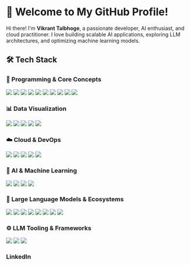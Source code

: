 # 🚀 Welcome to My GitHub Profile! 
Hi there! I'm **Vikrant Talbhoge**, a passionate developer, AI enthusiast, and cloud practitioner. I love building scalable AI applications, exploring LLM architectures, and optimizing machine learning models. 

## 🛠️ Tech Stack 

### 🔹 Programming & Core Concepts 
<p align="left">
 <img src="https://img.shields.io/badge/Python-3776AB?style=for-the-badge&logo=python&logoColor=white" />
 <img src="https://img.shields.io/badge/Pip-3775A9?style=for-the-badge&logo=pypi&logoColor=white" />
 <img src="https://img.shields.io/badge/Conda-44A833?style=for-the-badge&logo=anaconda&logoColor=white" />
 <img src="https://img.shields.io/badge/SQL-4479A1?style=for-the-badge&logo=mysql&logoColor=white" />
 <img src="https://img.shields.io/badge/OOP-306998?style=for-the-badge&logo=python&logoColor=white" /> 
 <img src="https://img.shields.io/badge/Data%20Structures-FFD43B?style=for-the-badge&logo=python&logoColor=black" /> 
 <img src="https://img.shields.io/badge/File%20Handling-3776AB?style=for-the-badge&logo=python&logoColor=white" /> 
 <img src="https://img.shields.io/badge/Exception%20Handling-4B8BBE?style=for-the-badge&logo=python&logoColor=white" /> 
 <img src="https://img.shields.io/badge/Multithreading-FFB000?style=for-the-badge&logo=python&logoColor=black" /> 
 <img src="https://img.shields.io/badge/Virtual%20Environments-3776AB?style=for-the-badge&logo=python&logoColor=white" />
</p>

### 📊 Data Visualization
<p align="left"> 
 <img src="https://img.shields.io/badge/Power%20BI-F2C811?style=for-the-badge&logo=powerbi&logoColor=white" /> 
 <img src="https://img.shields.io/badge/Tableau-E97627?style=for-the-badge&logo=tableau&logoColor=white" /> 
 <img src="https://img.shields.io/badge/Matplotlib-11557C?style=for-the-badge&logo=python&logoColor=white" /> 
 <img src="https://img.shields.io/badge/Seaborn-00CED1?style=for-the-badge&logo=python&logoColor=white" /> 
 <img src="https://img.shields.io/badge/Plotly-3F4F75?style=for-the-badge&logo=plotly&logoColor=white" /> 
</p>

### ☁️ Cloud & DevOps 
<p align="left">
 <img src="https://img.shields.io/badge/AWS-232F3E?style=for-the-badge&logo=amazon-aws&logoColor=white" />
 <img src="https://img.shields.io/badge/Google%20Cloud-4285F4?style=for-the-badge&logo=google-cloud&logoColor=white" />
 <img src="https://img.shields.io/badge/Azure-0078D4?style=for-the-badge&logo=microsoft-azure&logoColor=white" />
 <img src="https://img.shields.io/badge/Docker-2496ED?style=for-the-badge&logo=docker&logoColor=white" />
 <img src="https://img.shields.io/badge/Kubernetes-326CE5?style=for-the-badge&logo=kubernetes&logoColor=white" />
</p>

### 🤖 AI & Machine Learning 
<p align="left">
 <img src="https://img.shields.io/badge/Machine%20Learning-FF6F00?style=for-the-badge&logo=mlflow&logoColor=white" />
 <img src="https://img.shields.io/badge/Deep%20Learning-FF0000?style=for-the-badge&logo=pytorch&logoColor=white" />
 <img src="https://img.shields.io/badge/TensorFlow-FF6F00?style=for-the-badge&logo=tensorflow&logoColor=white" />
 <img src="https://img.shields.io/badge/PyTorch-EE4C2C?style=for-the-badge&logo=pytorch&logoColor=white" />
</p>

### 🧠 Large Language Models & Ecosystems
<p align="left">
 <img src="https://img.shields.io/badge/Ollama-000000?style=for-the-badge&logo=none&logoColor=white" />
 <img src="https://img.shields.io/badge/Vertex%20AI-4285F4?style=for-the-badge&logo=googlecloud&logoColor=white" />
 <img src="https://img.shields.io/badge/OpenAI%20GPT-412991?style=for-the-badge&logo=openai&logoColor=white" />
 <img src="https://img.shields.io/badge/Gemini-1A73E8?style=for-the-badge&logo=google&logoColor=white" />
 <img src="https://img.shields.io/badge/Claude%20AI-FFE600?style=for-the-badge&logo=none&logoColor=black" />
 <img src="https://img.shields.io/badge/Mistral-6E4AFF?style=for-the-badge&logo=none&logoColor=white" />
 <img src="https://img.shields.io/badge/LLaMA-FF6B00?style=for-the-badge&logo=meta&logoColor=white" />
 <img src="https://img.shields.io/badge/HuggingFace-D04C35?style=for-the-badge&logo=huggingface&logoColor=white" />
</p>

### ⚙️ LLM Tooling & Frameworks
<p align="left">
 <img src="https://img.shields.io/badge/LangChain-3B4E7D?style=for-the-badge&logo=langchain&logoColor=white" />
 <img src="https://img.shields.io/badge/LlamaIndex-744FC6?style=for-the-badge&logo=llama&logoColor=white" />
 <img src="https://img.shields.io/badge/Transformers-HuggingFace?style=for-the-badge&logo=huggingface&logoColor=white" />
</p>

### LinkedIn
